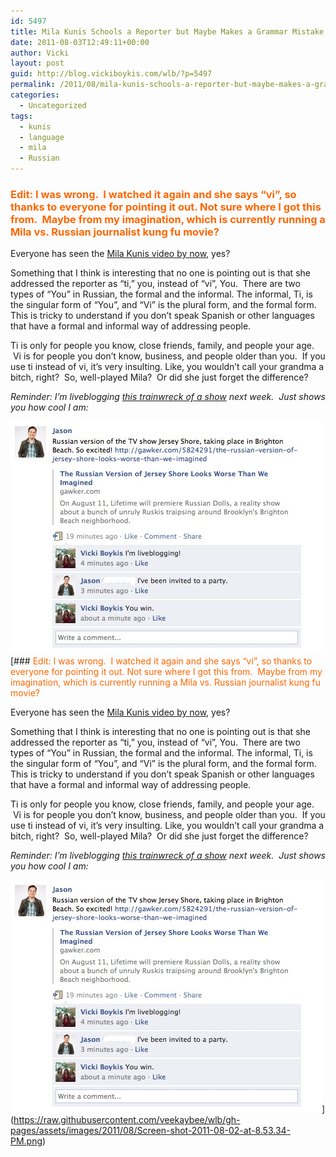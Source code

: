 ```yaml
---
id: 5497
title: Mila Kunis Schools a Reporter but Maybe Makes a Grammar Mistake
date: 2011-08-03T12:49:11+00:00
author: Vicki
layout: post
guid: http://blog.vickiboykis.com/wlb/?p=5497
permalink: /2011/08/mila-kunis-schools-a-reporter-but-maybe-makes-a-grammar-mistake/
categories:
  - Uncategorized
tags:
  - kunis
  - language
  - mila
  - Russian
---
```

### <span style="color: #ff6600;">Edit: I was wrong.  I watched it again and she says &#8220;vi&#8221;, so thanks to everyone for pointing it out. Not sure where I got this from.  Maybe from my imagination, which is currently running a Mila vs. Russian journalist kung fu movie?</span>

Everyone has seen the <a href="http://gawker.com/5827142/mila-kunis-chews-out-reporter-in-fluent-russian" target="_blank">Mila Kunis video by now</a>, yes?

Something that I think is interesting that no one is pointing out is that she addressed the reporter as &#8220;ti,&#8221; you, instead of &#8220;vi&#8221;, You.  There are two types of &#8220;You&#8221; in Russian, the formal and the informal. The informal, Ti, is the singular form of &#8220;You&#8221;, and &#8220;Vi&#8221; is the plural form, and the formal form. This is tricky to understand if you don&#8217;t speak Spanish or other languages that have a formal and informal way of addressing people.

Ti is only for people you know, close friends, family, and people your age.  Vi is for people you don&#8217;t know, business, and people older than you.  If you use ti instead of vi, it&#8217;s very insulting. Like, you wouldn&#8217;t call your grandma a bitch, right?  So, well-played Mila?  Or did she just forget the difference?

_Reminder: I&#8217;m liveblogging <a href="http://blog.vickiboykis.com/wlb/2011/07/27/the-russian-jersey-shore-no-one-is-ready/" target="_blank">this trainwreck of a show</a> next week.  Just shows you how cool I am:_

[<img class="aligncenter size-full wp-image-5501" title="lameo" src="https://raw.githubusercontent.com/veekaybee/wlb/gh-pages/assets/images/2011/08/lameo.jpg" alt="" width="498" height="372" />](https://raw.githubusercontent.com/veekaybee/wlb/gh-pages/assets/images/2011/08/lameo.jpg)[### <span style="color: #ff6600;">Edit: I was wrong.  I watched it again and she says &#8220;vi&#8221;, so thanks to everyone for pointing it out. Not sure where I got this from.  Maybe from my imagination, which is currently running a Mila vs. Russian journalist kung fu movie?</span>

Everyone has seen the <a href="http://gawker.com/5827142/mila-kunis-chews-out-reporter-in-fluent-russian" target="_blank">Mila Kunis video by now</a>, yes?

Something that I think is interesting that no one is pointing out is that she addressed the reporter as &#8220;ti,&#8221; you, instead of &#8220;vi&#8221;, You.  There are two types of &#8220;You&#8221; in Russian, the formal and the informal. The informal, Ti, is the singular form of &#8220;You&#8221;, and &#8220;Vi&#8221; is the plural form, and the formal form. This is tricky to understand if you don&#8217;t speak Spanish or other languages that have a formal and informal way of addressing people.

Ti is only for people you know, close friends, family, and people your age.  Vi is for people you don&#8217;t know, business, and people older than you.  If you use ti instead of vi, it&#8217;s very insulting. Like, you wouldn&#8217;t call your grandma a bitch, right?  So, well-played Mila?  Or did she just forget the difference?

_Reminder: I&#8217;m liveblogging <a href="http://blog.vickiboykis.com/wlb/2011/07/27/the-russian-jersey-shore-no-one-is-ready/" target="_blank">this trainwreck of a show</a> next week.  Just shows you how cool I am:_

[<img class="aligncenter size-full wp-image-5501" title="lameo" src="https://raw.githubusercontent.com/veekaybee/wlb/gh-pages/assets/images/2011/08/lameo.jpg" alt="" width="498" height="372" />](https://raw.githubusercontent.com/veekaybee/wlb/gh-pages/assets/images/2011/08/lameo.jpg)](https://raw.githubusercontent.com/veekaybee/wlb/gh-pages/assets/images/2011/08/Screen-shot-2011-08-02-at-8.53.34-PM.png) 

&nbsp;